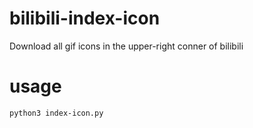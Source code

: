 # bilibili-index-icon
Download all gif icons in the upper-right conner of bilibili

# usage
    python3 index-icon.py
